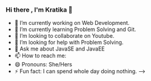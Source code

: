 ### Hi there , I'm Kratika 👋

- 🔭 I’m currently working on Web Development.
- 🌱 I’m currently learning Problem Solving and Git.
- 👯 I’m looking to collaborate on Youtube.
- 🤔 I’m looking for help with Problem Solving.
- 💬 Ask me about JavaSE and JavaEE
- 📫 How to reach me: 
- 😄 Pronouns: She/Hers
- ⚡ Fun fact: I can spend whole day doing nothing.
-->
